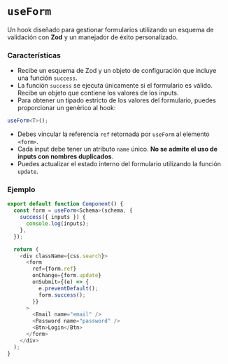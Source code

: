 # `useForm`

Un hook diseñado para gestionar formularios utilizando un esquema de validación con **Zod** y un manejador de éxito personalizado.

### Características

- Recibe un esquema de Zod y un objeto de configuración que incluye una función `success`.
- La función `success` se ejecuta únicamente si el formulario es válido. Recibe un objeto que contiene los valores de los inputs.
- Para obtener un tipado estricto de los valores del formulario, puedes proporcionar un genérico al hook:

```ts
useForm<T>();
```

- Debes vincular la referencia `ref` retornada por `useForm` al elemento `<form>`.
- Cada input debe tener un atributo `name` único. **No se admite el uso de inputs con nombres duplicados**.
- Puedes actualizar el estado interno del formulario utilizando la función `update`.

### Ejemplo

```ts
export default function Component() {
  const form = useForm<Schema>(schema, {
    success({ inputs }) {
      console.log(inputs);
    },
  });

  return (
    <div className={css.search}>
      <form
        ref={form.ref}
        onChange={form.update}
        onSubmit={(e) => {
          e.preventDefault();
          form.success();
        }}
      >
        <Email name="email" />
        <Password name="password" />
        <Btn>Login</Btn>
      </form>
    </div>
  );
}
```
